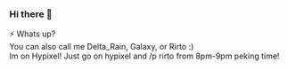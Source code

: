 ### Hi there 👋  
⚡ Whats up?  
You can also call me Delta_Rain, Galaxy, or Rirto :)  
Im on Hypixel! Just go on hypixel and /p rirto from 8pm-9pm peking time!

